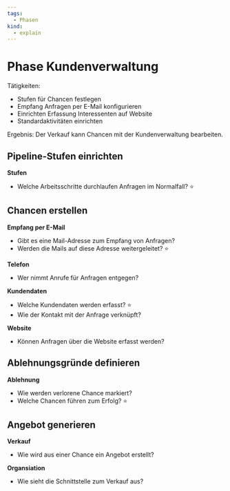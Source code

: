 ```yaml
---
tags:
  - Phasen
kind:
  - explain
---
```


# Phase Kundenverwaltung

Tätigkeiten:

* Stufen für Chancen festlegen
* Empfang Anfragen per E-Mail konfigurieren
* Einrichten Erfassung Interessenten auf Website
* Standardaktivitäten einrichten

Ergebnis: Der Verkauf kann Chancen mit der Kundenverwaltung bearbeiten.

## Pipeline-Stufen einrichten

**Stufen**

* Welche Arbeitsschritte durchlaufen Anfragen im Normalfall? ⭐

## Chancen erstellen

**Empfang per E-Mail**

* Gibt es eine Mail-Adresse zum Empfang von Anfragen?
* Werden die Mails auf diese Adresse weitergeleitet? ⭐

**Telefon**

* Wer nimmt Anrufe für Anfragen entgegen?

**Kundendaten**

* Welche Kundendaten werden erfasst? ⭐
* Wie der Kontakt mit der Anfrage verknüpft?

**Website**

* Können Anfragen über die Website erfasst werden?

## Ablehnungsgründe definieren

**Ablehnung**

* Wie werden verlorene Chance markiert?
* Welche Chancen führen zum Erfolg? ⭐

## Angebot generieren

**Verkauf**

* Wie wird aus einer Chance ein Angebot erstellt?

**Organsiation**

* Wie sieht die Schnittstelle zum Verkauf aus?